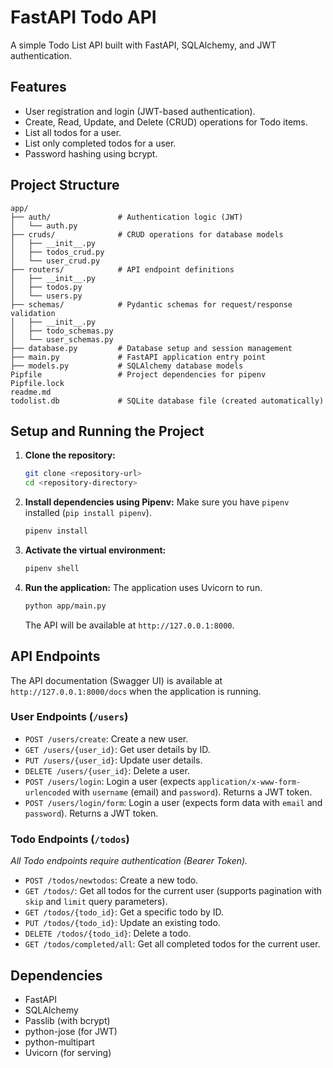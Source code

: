 # FastAPI Todo API

A simple Todo List API built with FastAPI, SQLAlchemy, and JWT authentication.

## Features

*   User registration and login (JWT-based authentication).
*   Create, Read, Update, and Delete (CRUD) operations for Todo items.
*   List all todos for a user.
*   List only completed todos for a user.
*   Password hashing using bcrypt.

## Project Structure

```
app/
├── auth/               # Authentication logic (JWT)
│   └── auth.py
├── cruds/              # CRUD operations for database models
│   ├── __init__.py
│   ├── todos_crud.py
│   └── user_crud.py
├── routers/            # API endpoint definitions
│   ├── __init__.py
│   ├── todos.py
│   └── users.py
├── schemas/            # Pydantic schemas for request/response validation
│   ├── __init__.py
│   ├── todo_schemas.py
│   └── user_schemas.py
├── database.py         # Database setup and session management
├── main.py             # FastAPI application entry point
├── models.py           # SQLAlchemy database models
Pipfile                 # Project dependencies for pipenv
Pipfile.lock
readme.md
todolist.db             # SQLite database file (created automatically)
```

## Setup and Running the Project

1.  **Clone the repository:**
    ```bash
    git clone <repository-url>
    cd <repository-directory>
    ```

2.  **Install dependencies using Pipenv:**
    Make sure you have `pipenv` installed (`pip install pipenv`).
    ```bash
    pipenv install
    ```

3.  **Activate the virtual environment:**
    ```bash
    pipenv shell
    ```

4.  **Run the application:**
    The application uses Uvicorn to run.
    ```bash
    python app/main.py
    ```
    The API will be available at `http://127.0.0.1:8000`.

## API Endpoints

The API documentation (Swagger UI) is available at `http://127.0.0.1:8000/docs` when the application is running.

### User Endpoints (`/users`)

*   `POST /users/create`: Create a new user.
*   `GET /users/{user_id}`: Get user details by ID.
*   `PUT /users/{user_id}`: Update user details.
*   `DELETE /users/{user_id}`: Delete a user.
*   `POST /users/login`: Login a user (expects `application/x-www-form-urlencoded` with `username` (email) and `password`). Returns a JWT token.
*   `POST /users/login/form`: Login a user (expects form data with `email` and `password`). Returns a JWT token.

### Todo Endpoints (`/todos`)

*All Todo endpoints require authentication (Bearer Token).*

*   `POST /todos/newtodos`: Create a new todo.
*   `GET /todos/`: Get all todos for the current user (supports pagination with `skip` and `limit` query parameters).
*   `GET /todos/{todo_id}`: Get a specific todo by ID.
*   `PUT /todos/{todo_id}`: Update an existing todo.
*   `DELETE /todos/{todo_id}`: Delete a todo.
*   `GET /todos/completed/all`: Get all completed todos for the current user.

## Dependencies

*   FastAPI
*   SQLAlchemy
*   Passlib (with bcrypt)
*   python-jose (for JWT)
*   python-multipart
*   Uvicorn (for serving)

```
